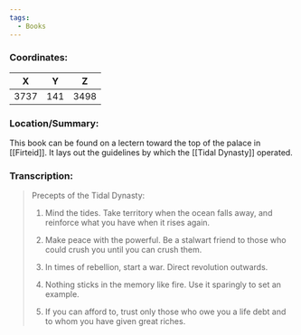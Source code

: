 ```yaml
---
tags:
  - Books
---
```


### Coordinates:
| **X** | **Y**| **Z** |
|:-----:|:----:|:-----:|
|3737  |141   |3498  |

### Location/Summary:
This book can be found on a lectern toward the top of the palace in [[Firteid]]. It lays out the guidelines by which the [[Tidal Dynasty]] operated.

### Transcription:
> Precepts of the Tidal Dynasty:
>
> 1. Mind the tides. Take territory when the ocean falls away, and reinforce what you have when it rises again.
>
> 2. Make peace with the powerful. Be a stalwart friend to those who could crush you until you can crush them.
>
> 3. In times of rebellion, start a war. Direct revolution outwards.
>
> 4. Nothing sticks in the memory like fire. Use it sparingly to set an example.
>
> 5. If you can afford to, trust only those who owe you a life debt and to whom you have given great riches.

